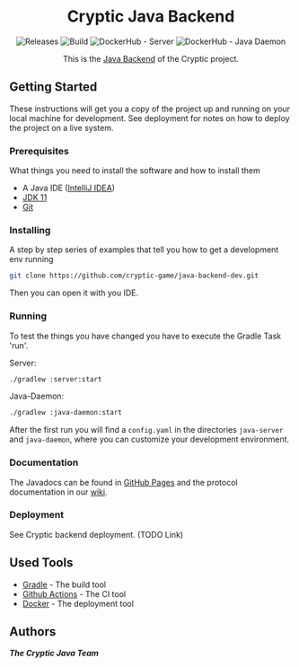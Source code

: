 <h1 align="center">
    Cryptic Java Backend
</h1>

<p align="center">
    <a style="text-decoration:none" href="https://github.com/cryptic-game/java-backend-dev/releases">
        <img alt="Releases" src="https://img.shields.io/github/v/tag/cryptic-game/java-backend-dev?label=latest%20version&style=flat-square">
    </a>
    <a style="text-decoration:none" href="https://github.com/cryptic-game/java-backend-dev/actions">
        <img alt="Build" src="https://img.shields.io/github/workflow/status/cryptic-game/java-backend-dev/Build/master?style=flat-square">
    </a>
    <a style="text-decoration:none" href="https://hub.docker.com/r/crypticcp/server">
        <img alt="DockerHub - Server" src="https://img.shields.io/docker/pulls/crypticcp/server?style=flat-square&label=DockerHub%20-%20Server">
    </a>
    <a style="text-decoration:none" href="https://hub.docker.com/r/crypticcp/java-daemon">
        <img alt="DockerHub - Java Daemon" src="https://img.shields.io/docker/pulls/crypticcp/java-daemon?style=flat-square&label=DockerHub%20-%20Java%20Daemon">
    </a>
</p>
<p align="center">
    This is the <a href="https://cryptic-game.github.io/java-backend-dev/">Java Backend</a> of the Cryptic project.
</p>

## Getting Started

These instructions will get you a copy of the project up and running on your local machine for development. See deployment for notes on how to deploy the project on a live system.

### Prerequisites

What things you need to install the software and how to install them

* A Java IDE ([IntelliJ IDEA](https://www.jetbrains.com/idea/))
* [JDK 11](https://adoptopenjdk.net/index.html)
* [Git](https://git-scm.com/)

### Installing

A step by step series of examples that tell you how to get a development env running

```sh
git clone https://github.com/cryptic-game/java-backend-dev.git
```

Then you can open it with you IDE.

### Running

To test the things you have changed you have to execute the Gradle Task 'run'.

Server:
````sh
./gradlew :server:start
````

Java-Daemon:
````sh
./gradlew :java-daemon:start
````

After the first run you will find a `config.yaml` in the directories `java-server` and `java-daemon`, where you can customize your development environment. 

### Documentation

The Javadocs can be found in [GitHub Pages](https://cryptic-game.github.io/java-backend-dev/) and the protocol documentation in our [wiki](https://wiki.cryptic-game.net/books/einf%C3%BChrungen/chapter/java).

### Deployment

See Cryptic backend deployment. (TODO Link)

## Used Tools

* [Gradle](https://gradle.org/) - The build tool
* [Github Actions](https://github.com/features/actions/) - The CI tool
* [Docker](https://docker.com/) - The deployment tool

## Authors

_**The Cryptic Java Team**_
